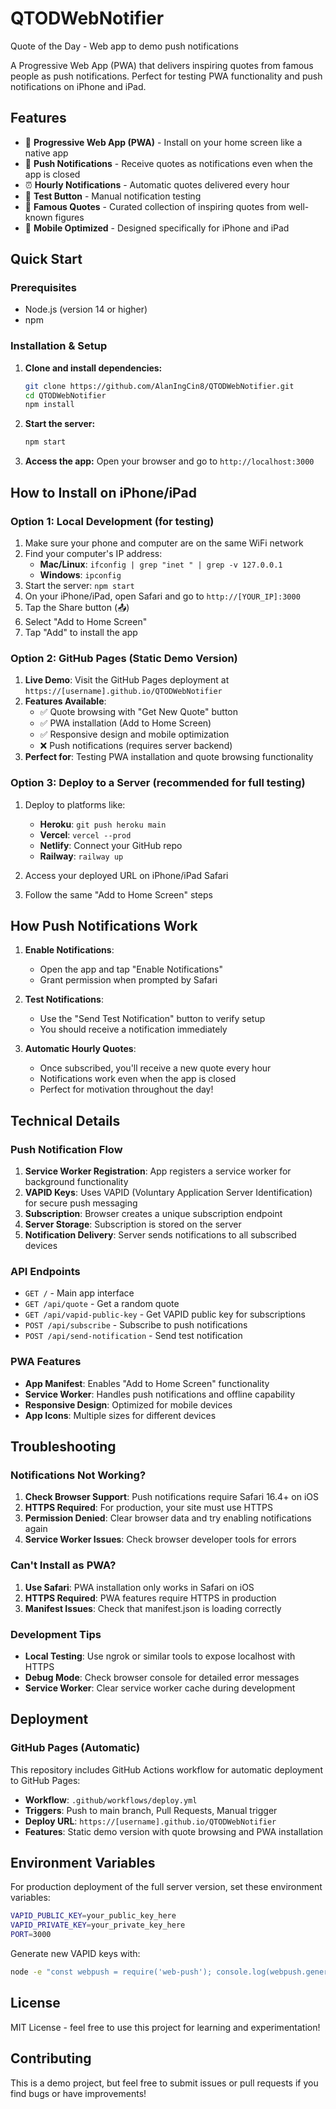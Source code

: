 # QTODWebNotifier
Quote of the Day - Web app to demo push notifications

A Progressive Web App (PWA) that delivers inspiring quotes from famous people as push notifications. Perfect for testing PWA functionality and push notifications on iPhone and iPad.

## Features

- 📱 **Progressive Web App (PWA)** - Install on your home screen like a native app
- 🔔 **Push Notifications** - Receive quotes as notifications even when the app is closed
- ⏰ **Hourly Notifications** - Automatic quotes delivered every hour
- 🧪 **Test Button** - Manual notification testing
- 💬 **Famous Quotes** - Curated collection of inspiring quotes from well-known figures
- 📱 **Mobile Optimized** - Designed specifically for iPhone and iPad

## Quick Start

### Prerequisites
- Node.js (version 14 or higher)
- npm

### Installation & Setup

1. **Clone and install dependencies:**
   ```bash
   git clone https://github.com/AlanIngCin8/QTODWebNotifier.git
   cd QTODWebNotifier
   npm install
   ```

2. **Start the server:**
   ```bash
   npm start
   ```

3. **Access the app:**
   Open your browser and go to `http://localhost:3000`

## How to Install on iPhone/iPad

### Option 1: Local Development (for testing)
1. Make sure your phone and computer are on the same WiFi network
2. Find your computer's IP address:
   - **Mac/Linux**: `ifconfig | grep "inet " | grep -v 127.0.0.1`
   - **Windows**: `ipconfig`
3. Start the server: `npm start`
4. On your iPhone/iPad, open Safari and go to `http://[YOUR_IP]:3000`
5. Tap the Share button (📤) 
6. Select "Add to Home Screen"
7. Tap "Add" to install the app

### Option 2: GitHub Pages (Static Demo Version)
1. **Live Demo**: Visit the GitHub Pages deployment at `https://[username].github.io/QTODWebNotifier`
2. **Features Available**:
   - ✅ Quote browsing with "Get New Quote" button
   - ✅ PWA installation (Add to Home Screen)
   - ✅ Responsive design and mobile optimization
   - ❌ Push notifications (requires server backend)
3. **Perfect for**: Testing PWA installation and quote browsing functionality

### Option 3: Deploy to a Server (recommended for full testing)
1. Deploy to platforms like:
   - **Heroku**: `git push heroku main`
   - **Vercel**: `vercel --prod`
   - **Netlify**: Connect your GitHub repo
   - **Railway**: `railway up`

2. Access your deployed URL on iPhone/iPad Safari
3. Follow the same "Add to Home Screen" steps

## How Push Notifications Work

1. **Enable Notifications**: 
   - Open the app and tap "Enable Notifications"
   - Grant permission when prompted by Safari

2. **Test Notifications**:
   - Use the "Send Test Notification" button to verify setup
   - You should receive a notification immediately

3. **Automatic Hourly Quotes**:
   - Once subscribed, you'll receive a new quote every hour
   - Notifications work even when the app is closed
   - Perfect for motivation throughout the day!

## Technical Details

### Push Notification Flow
1. **Service Worker Registration**: App registers a service worker for background functionality
2. **VAPID Keys**: Uses VAPID (Voluntary Application Server Identification) for secure push messaging
3. **Subscription**: Browser creates a unique subscription endpoint
4. **Server Storage**: Subscription is stored on the server
5. **Notification Delivery**: Server sends notifications to all subscribed devices

### API Endpoints
- `GET /` - Main app interface
- `GET /api/quote` - Get a random quote
- `GET /api/vapid-public-key` - Get VAPID public key for subscriptions
- `POST /api/subscribe` - Subscribe to push notifications
- `POST /api/send-notification` - Send test notification

### PWA Features
- **App Manifest**: Enables "Add to Home Screen" functionality
- **Service Worker**: Handles push notifications and offline capability
- **Responsive Design**: Optimized for mobile devices
- **App Icons**: Multiple sizes for different devices

## Troubleshooting

### Notifications Not Working?
1. **Check Browser Support**: Push notifications require Safari 16.4+ on iOS
2. **HTTPS Required**: For production, your site must use HTTPS
3. **Permission Denied**: Clear browser data and try enabling notifications again
4. **Service Worker Issues**: Check browser developer tools for errors

### Can't Install as PWA?
1. **Use Safari**: PWA installation only works in Safari on iOS
2. **HTTPS Required**: PWA features require HTTPS in production
3. **Manifest Issues**: Check that manifest.json is loading correctly

### Development Tips
- **Local Testing**: Use ngrok or similar tools to expose localhost with HTTPS
- **Debug Mode**: Check browser console for detailed error messages
- **Service Worker**: Clear service worker cache during development

## Deployment

### GitHub Pages (Automatic)
This repository includes GitHub Actions workflow for automatic deployment to GitHub Pages:

- **Workflow**: `.github/workflows/deploy.yml`
- **Triggers**: Push to main branch, Pull Requests, Manual trigger
- **Deploy URL**: `https://[username].github.io/QTODWebNotifier`
- **Features**: Static demo version with quote browsing and PWA installation

## Environment Variables

For production deployment of the full server version, set these environment variables:


```bash
VAPID_PUBLIC_KEY=your_public_key_here
VAPID_PRIVATE_KEY=your_private_key_here
PORT=3000
```

Generate new VAPID keys with:
```bash
node -e "const webpush = require('web-push'); console.log(webpush.generateVAPIDKeys());"
```

## License

MIT License - feel free to use this project for learning and experimentation!

## Contributing

This is a demo project, but feel free to submit issues or pull requests if you find bugs or have improvements!
